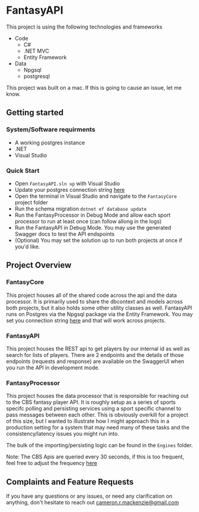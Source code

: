 # FantasyAPI

This project is using the following technologies and frameworks

- Code
  - C#
  - .NET MVC
  - Entity Framework
- Data
  - Npgsql
  - postgresql

This project was built on a mac. If this is going to cause an issue, let me know.

## Getting started

### System/Software requirments

- A working postgres instance
- .NET
- Visual Studio

### Quick Start

- Open `FantasyAPI.sln up` with Visual Studio
- Update your postgres connection string [here](https://github.com/cmackenzie/FantasyAPI/blob/main/FantasyCore/DbContext.cs#L16)
- Open the terminal in Visual Studio and navigate to the `FantasyCore` project folder
- Run the schema migration `dotnet ef database update`
- Run the FantasyProcessor in Debug Mode and allow each sport processor to run at least once (can follow allong in the logs)
- Run the FantasyAPI in Debug Mode. You may use the generated Swagger docs to test the API endspoints
- (Optional) You may set the solution up to run both projects at once if you'd like.

## Project Overview

### FantasyCore

This project houses all of the shared code across the api and the data processor. It is primarily used to share the dbcontext and models across both projects, but it also holds some other utility classes as well.
FantasyAPI runs on Postgres via the Npgsql package via the Entity Framework. You may set you connection string [here](https://github.com/cmackenzie/FantasyAPI/blob/main/FantasyCore/DbContext.cs#L16) and that will work across projects.

### FantasyAPI

This project houses the REST api to get players by our internal id as well as search for lists of players. There are 2 endpoints and the details of those endpoints (requests and response) are available on the SwaggerUI when you run the API in development mode.

### FantasyProcessor

This project houses the data processor that is responsible for reaching out to the CBS fantasy player API. It is roughly setup as a series of sports specifc polling and persisting services using a sport specific channel to pass messages between each other. This is obviously overkill for a project of this size, but I wanted to illustrate how I might approach this in a production setting for a system that may need many of these tasks and the consistency/latency issues you might run into.

The bulk of the importing/persisting logic can be found in the `Engines` folder.

Note: The CBS Apis are queried every 30 seconds, if this is too frequent, feel free to adjust the frequency [here](https://github.com/cmackenzie/FantasyAPI/blob/main/FantasyProcessor/Services/Polling/ScheduledPollingService.cs#L9)

## Complaints and Feature Requests

If you have any questions or any issues, or need any clarification on anything, don't hesitate to reach out cameron.r.mackenzie@gmail.com
